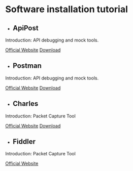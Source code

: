 # Software installation tutorial

- ## ApiPost

Introduction: API debugging and mock tools.

[Official Website](https://www.apipost.cn/download.html)
[Download](https://www.apipost.cn/download.html)

- ## Postman

Introduction: API debugging and mock tools.

[Official Website](https://www.postman.com/downloads/)
[Download](https://www.postman.com/downloads/)

- ## Charles

Introduction: Packet Capture Tool

[Official Website](https://www.charlesproxy.com/)
[Download](https://www.charlesproxy.com/download/)

- ## Fiddler

Introduction: Packet Capture Tool

[Official Website](https://www.telerik.com/fiddler)
